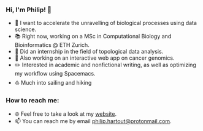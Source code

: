 ### Hi, I'm Philip! 👋

- 🔭 I want to accelerate the unravelling of biological processes using data science.
- :books: Right now, working on a MSc in Computational Biology and Bioinformatics @ ETH Zurich.
- :doughnut: Did an internship in the field of topological data analysis.
- :dna: Also working on an interactive web app on cancer genomics.
- :pencil2: Interested in academic and nonfictional writing, as well as optimizing my workflow using Spacemacs.
- :sailboat: Much into sailing and hiking

### How to reach me:
- :globe_with_meridians: Feel free to take a look at my [website](https://pjhartout.github.io).
- 📫 You can reach me by email philip.hartout@protonmail.com.
